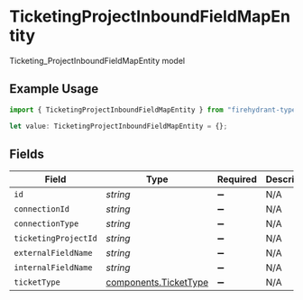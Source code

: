 # TicketingProjectInboundFieldMapEntity

Ticketing_ProjectInboundFieldMapEntity model

## Example Usage

```typescript
import { TicketingProjectInboundFieldMapEntity } from "firehydrant-typescript-sdk/models/components";

let value: TicketingProjectInboundFieldMapEntity = {};
```

## Fields

| Field                                                          | Type                                                           | Required                                                       | Description                                                    |
| -------------------------------------------------------------- | -------------------------------------------------------------- | -------------------------------------------------------------- | -------------------------------------------------------------- |
| `id`                                                           | *string*                                                       | :heavy_minus_sign:                                             | N/A                                                            |
| `connectionId`                                                 | *string*                                                       | :heavy_minus_sign:                                             | N/A                                                            |
| `connectionType`                                               | *string*                                                       | :heavy_minus_sign:                                             | N/A                                                            |
| `ticketingProjectId`                                           | *string*                                                       | :heavy_minus_sign:                                             | N/A                                                            |
| `externalFieldName`                                            | *string*                                                       | :heavy_minus_sign:                                             | N/A                                                            |
| `internalFieldName`                                            | *string*                                                       | :heavy_minus_sign:                                             | N/A                                                            |
| `ticketType`                                                   | [components.TicketType](../../models/components/tickettype.md) | :heavy_minus_sign:                                             | N/A                                                            |